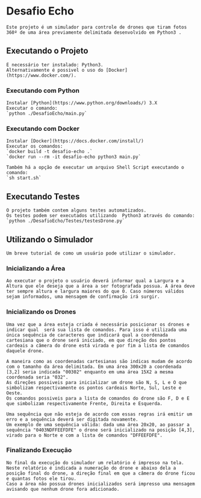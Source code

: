 ﻿
# Desafio Echo

	Este projeto é um simulador para controle de drones que tiram fotos 360º de uma área previamente delimitada desenvolvido em Python3 . 	

## Executando o Projeto
	É necessário ter instalado: Python3.
	Alternativamente é possivel o uso do [Docker](https://www.docker.com/).

### Executando com Python
	Instalar [Python](https://www.python.org/downloads/) 3.X
	Executar o comando:
	`python ./DesafioEcho/main.py`

### Executando com Docker
	Instalar [Docker](https://docs.docker.com/install/)
	Executar os comandos:
	`docker build -t desafio-echo .`
	`docker run --rm -it desafio-echo python3 main.py`

	Também há a opção de executar um arquivo Shell Script executando o comando:
	`sh start.sh`

## Executando Testes
	O projeto também contem alguns testes automatizados.
	Os testes podem ser executados utilizando  Python3 através do comando:
	`python ./DesafioEcho/Testes/testesDrone.py`

## Utilizando o Simulador
	Um breve tutorial de como um usuário pode utilizar o simulador.

### Inicializando a Área
	Ao executar o projeto o usuário deverá informar qual a Largura e a Altura que ele deseja que a área a ser fotografada possua. A área deve ter sempre altura e largura maiores do que 0. Caso números válidos sejam informados, uma mensagem de confirmação irá surgir.
### Inicializando os Drones
	Uma vez que a área esteja criada é necessário posicionar os drones e indicar qual  será sua lista de comandos. Para isso é utilizada uma única sequência de caracteres que indicará qual a coordenada cartesiana que o drone será iniciado, em que direção dos pontos cardeais a câmera do drone está virada e por fim a lista de comandos daquele drone.

	A maneira como as coordenadas cartesianas são indicas mudam de acordo com o tamanho da área delimitada. Em uma área 300x20 a coordenada [3,2] seria indicada "00302" enquanto em uma área 15X2 a mesma coordenada seria "032".
	As direções possiveis para inicializar um drone são N, S, L e O que simbolizam respectivamente os pontos cardeais Norte, Sul, Leste e Oeste.
	Os comandos possiveis para a lista de comandos do drone são F, D e E que simbolizam respectivamente Frente, Direita e Esquerda.

	Uma sequência que não esteja de acordo com essas regras irá emitir um erro e a sequência deverá ser digitada novamente.
	Um exemplo de uma sequência válida: dada uma área 20x20, ao passar a sequência "0403NDFFEEFDFE" o drone será inicializado na posição [4,3], virado para o Norte e com a lista de comandos "DFFEEFDFE".

### Finalizando Execução
	No final da execução do simulador um relatório é impresso na tela. Neste relatório é indicada a numeração do drone e abaixo dela a posição final do drone, a direção final em que a câmera do drone ficou e quantas fotos ele tirou.
	Caso a área não possua drones inicializados será impresso uma mensagem avisando que nenhum drone fora adicionado.

